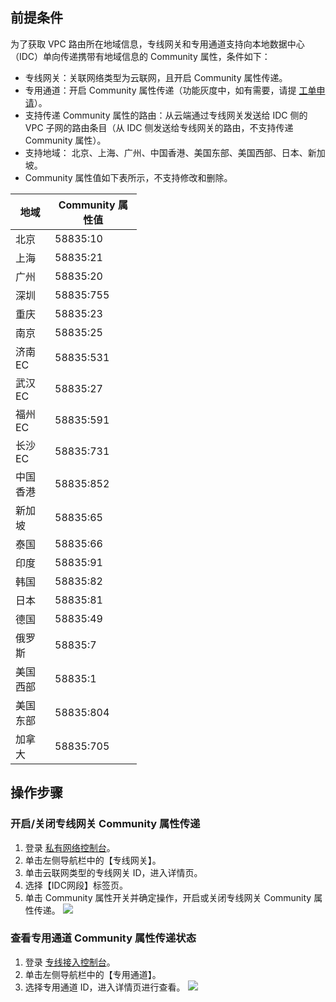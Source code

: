 ## 前提条件
为了获取 VPC 路由所在地域信息，专线网关和专用通道支持向本地数据中心（IDC）单向传递携带有地域信息的 Community 属性，条件如下：
- 专线网关：关联网络类型为云联网，且开启 Community 属性传递。
- 专用通道：开启 Community 属性传递（功能灰度中，如有需要，请提 [工单申请](https://console.cloud.tencent.com/workorder/category?level1_id=6&level2_id=664&source=0&data_title=专线接入&step=1)）。
- 支持传递 Community 属性的路由：从云端通过专线网关发送给 IDC 侧的 VPC 子网的路由条目（从 IDC 侧发送给专线网关的路由，不支持传递 Community 属性）。
- 支持地域： 北京、上海、广州、中国香港、美国东部、美国西部、日本、新加坡。
- Community 属性值如下表所示，不支持修改和删除。
<table style="width:40%">
<thead>
<tr>
<th>地域</th>
<th>Community 属性值</th>
</tr>
</thead>
<tbody><tr>
<td>北京</td>
<td>58835:10</td>
</tr>
<tr>
<td>上海</td>
<td>58835:21</td>
</tr>
<tr>
<td>广州</td>
<td>58835:20</td>
</tr>
<tr>
<td>深圳</td>
<td>58835:755</td>
</tr>
<tr>
<td>重庆</td>
<td>58835:23</td>
</tr>
<tr>
<td>南京</td>
<td>58835:25</td>
</tr>
<tr>
<td>济南EC</td>
<td>58835:531</td>
</tr>
<tr>
<td>武汉EC</td>
<td>58835:27</td>
</tr>
<tr>
<td>福州EC</td>
<td>58835:591</td>
</tr>
<tr>
<td>长沙EC</td>
<td>58835:731</td>
</tr>
<tr>
<td>中国香港</td>
<td>58835:852</td>
</tr>
<tr>
<td>新加坡</td>
<td>58835:65</td>
</tr>
<tr>
<td>泰国</td>
<td>58835:66</td>
</tr>
<tr>
<td>印度</td>
<td>58835:91</td>
</tr>
<tr>
<td>韩国</td>
<td>58835:82</td>
</tr>
<tr>
<td>日本</td>
<td>58835:81</td>
</tr>
<tr>
<td>德国</td>
<td>58835:49</td>
</tr>
<tr>
<td>俄罗斯</td>
<td>58835:7</td>
</tr>
<tr>
<td>美国西部</td>
<td>58835:1</td>
</tr>
<tr>
<td>美国东部</td>
<td>58835:804</td>
</tr>
<tr>
<td>加拿大</td>
<td>58835:705</td>
</tr>
</tbody></table>

## 操作步骤
### 开启/关闭专线网关 Community 属性传递
1. 登录 [私有网络控制台](https://console.cloud.tencent.com/vpc/vpc?rid=1)。
2. 单击左侧导航栏中的【专线网关】。
3. 单击云联网类型的专线网关 ID，进入详情页。
4. 选择【IDC网段】标签页。
5. 单击 Community 属性开关并确定操作，开启或关闭专线网关 Community 属性传递。
![](https://main.qcloudimg.com/raw/a881ad720445f71267c75d7547b433a9.png)

### 查看专用通道 Community 属性传递状态
1. 登录 [专线接入控制台](https://console.cloud.tencent.com/dc/dc)。
2. 单击左侧导航栏中的【专用通道】。
3. 选择专用通道 ID，进入详情页进行查看。
![](https://main.qcloudimg.com/raw/0e569c0f972281ac0902eb4b00fe530e.png)
